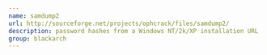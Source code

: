```yaml
---
name: samdump2
url: http://sourceforge.net/projects/ophcrack/files/samdump2/
description: password hashes from a Windows NT/2k/XP installation URL : http://sourceforge.net/projects/ophcrack/files/samdump2/ Groups : blackarch blackarch-cracker
group: blackarch
---
```

